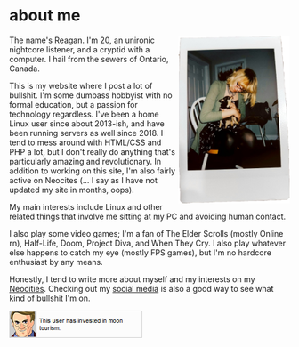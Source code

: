 # about me

<img src="/images/me.png" alt="A photo my friend took of me :3c Not my dog tho." style="float:right;" width="200px">

The name's Reagan. I'm 20, an unironic nightcore listener, and a cryptid with a computer. I hail from the sewers of Ontario, Canada.

This is my website where I post a lot of bullshit. I'm some dumbass hobbyist with no formal education, but a passion for technology regardless. I've been a home Linux user since about 2013-ish, and have been running servers as well since 2018. I tend to mess around with HTML/CSS and PHP a lot, but I don't really do anything that's particularly amazing and revolutionary. In addition to working on this site, I'm also fairly active on Neocites (... I say as I have not updated my site in months, oops). 

My main interests include Linux and other related things that involve me sitting at my PC and avoiding human contact.

I also play some video games; I'm a fan of The Elder Scrolls (mostly Online rn), Half-Life, Doom, Project Diva, and When They Cry. I also play whatever else happens to catch my eye (mostly FPS games), but I'm no hardcore enthusiast by any means.

Honestly, I tend to write more about myself and my interests on my [Neocities](https://reagnyan.moe). Checking out my [social media](/contact.html) is also a good way to see what kind of bullshit I'm on.

![This user has invested in moon tourism.](/images/moontourism.png)